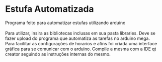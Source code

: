 # Estufa Automatizada

Programa feito para automatizar estufas utilizando arduino\
\
Para utilizar, insira as bibliotecas inclusas em sua pasta libraries. Deve se fazer upload do programa que automatiza as tarefas no arduino mega.\
Para facilitar as configurações de horarios e afins foi criada uma interface gráfica para se comunicar com o arduino. Compile a mesma com a IDE qt creator seguindo as instruções internas do mesmo.
